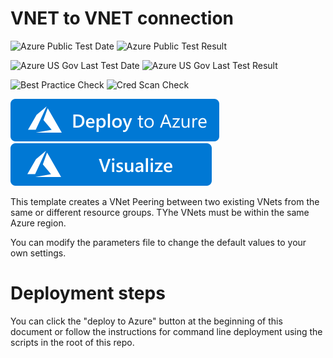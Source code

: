 # VNET to VNET connection

![Azure Public Test Date](https://azurequickstartsservice.blob.core.windows.net/badges/201-existing-vnet-to-vnet-peering/PublicLastTestDate.svg)
![Azure Public Test Result](https://azurequickstartsservice.blob.core.windows.net/badges/201-existing-vnet-to-vnet-peering/PublicDeployment.svg)

![Azure US Gov Last Test Date](https://azurequickstartsservice.blob.core.windows.net/badges/201-existing-vnet-to-vnet-peering/FairfaxLastTestDate.svg)
![Azure US Gov Last Test Result](https://azurequickstartsservice.blob.core.windows.net/badges/201-existing-vnet-to-vnet-peering/FairfaxDeployment.svg)

![Best Practice Check](https://azurequickstartsservice.blob.core.windows.net/badges/201-existing-vnet-to-vnet-peering/BestPracticeResult.svg)
![Cred Scan Check](https://azurequickstartsservice.blob.core.windows.net/badges/201-existing-vnet-to-vnet-peering/CredScanResult.svg)

[![Deploy To Azure](https://raw.githubusercontent.com/Azure/azure-quickstart-templates/master/1-CONTRIBUTION-GUIDE/images/deploytoazure.svg?sanitize=true)]("https://portal.azure.com/#create/Microsoft.Template/uri/https%3A%2F%2Fraw.githubusercontent.com%2FAzure%2Fazure-quickstart-templates%2Fmaster%2F201-existing-vnet-to-vnet-peering%2Fazuredeploy.json")  [![Visualize](https://raw.githubusercontent.com/Azure/azure-quickstart-templates/master/1-CONTRIBUTION-GUIDE/images/visualizebutton.svg?sanitize=true)]("http://armviz.io/#/?load=https%3A%2F%2Fraw.githubusercontent.com%2FAzure%2Fazure-quickstart-templates%2Fmaster%2F201-existing-vnet-to-vnet-peering%2Fazuredeploy.json")
    


    


This template creates a VNet Peering between two existing VNets from the same or different resource groups. TYhe VNets must be within the same Azure region.

You can modify the parameters file to change the default values to your own settings.


# Deployment steps
You can click the "deploy to Azure" button at the beginning of this document or follow the instructions for command line deployment using the scripts in the root of this repo.

